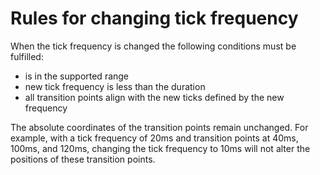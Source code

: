 # Rules for changing tick frequency

When the tick frequency is changed the following conditions must be fulfilled:

- is in the supported range
- new tick frequency is less than the duration
- all transition points align with the new ticks defined by the new frequency

The absolute coordinates of the transition points remain unchanged. For example, with a tick frequency of 20ms and transition points at 40ms, 100ms, and 120ms, changing the tick frequency to 10ms will not alter the positions of these transition points.
